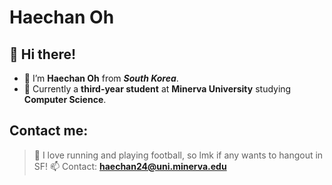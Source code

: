 # **Haechan Oh**

## 👋 Hi there!

- 👀 I’m **Haechan Oh** from ***South Korea***.
- 🌱 Currently a **third-year student** at **Minerva University** studying **Computer Science**.

## Contact me:

> 💞 I love running and playing football, so lmk if any wants to hangout in SF!
> 📫 Contact: **haechan24@uni.minerva.edu**
